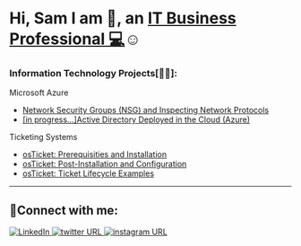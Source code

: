 <h1>Hi, Sam I am 👋, an <a href="https://www.linkedin.com/in/samuel-hintz/" target="_blank">IT Business Professional 💻</a>☺</h1>

<head>
  <link rel='stylesheet' href='https://cdnjs.cloudflare.com/ajax/libs/font-awesome/4.7.0/css/font-awesome.min.css'></head>

<h3>Information Technology Projects[👨‍💻]:</h3>
 <p>Microsoft Azure</p>
  <ul>
    <li><a href="https://github.com/SamEshaia/Azure-Compute-and-Networking">Network Security Groups (NSG) and Inspecting Network Protocols</a></li>
    <li><a href="https://github.com/SamEshaia/Active-Directory-Deployed-in-the-Cloud--Azure-">[in progress...]Active Directory Deployed in the Cloud (Azure)</a></li>
  </ul>
 <p>Ticketing Systems</p>
  <ul>
    <li><a href="https://github.com/SamEshaia/Ticketing-Systems">osTicket: Prerequisities and Installation</a></li>
    <li><a href="https://github.com/SamEshaia/Ticketing-Systems#osticket-post-installation-setup">osTicket: Post-Installation and Configuration</a></li>
    <li><a href="https://github.com/SamEshaia/Ticketing-Systems#tickets-and-ticket-lifecycle">osTicket: Ticket Lifecycle Examples</a></li>
  </ul>
<hr></hr> 
<h2>🤳Connect with me:</h2>
 <a href="https://www.linkedin.com/in/samuel-hintz">
    <img src="https://img.shields.io/badge/LinkedIn-black?style=flat-square&logo=linkedin" alt="LinkedIn">
 </a>
 <a href="https://twitter.com/SamuelEshaia">
  <img alt="twitter URL" src="https://img.shields.io/badge/Twitter-black?style=flat-square&logo=twitter">
 </a>
 <a href="https://www.instagram.com/gimmehintz57">
 <img alt="instagram URL" src="https://img.shields.io/badge/instagram-black?style=flat-square&logo=instagram">
  </a>
      



<!--
**Pizzaboi64/Pizzaboi64** is a ✨ _special_ ✨ repository because its `README.md` (this file) appears on your GitHub profile.

Here are some ideas to get you started:

- 🔭 I’m currently working on ...
- 🌱 I’m currently learning ...
- 👯 I’m looking to collaborate on ...
- 🤔 I’m looking for help with ...
- 💬 Ask me about ...
- 📫 How to reach me: ...
- 😄 Pronouns: ...
- ⚡ Fun fact: ...
-->

